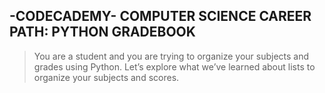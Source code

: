 ## -CODECADEMY- COMPUTER SCIENCE CAREER PATH: PYTHON GRADEBOOK
> You are a student and you are trying to organize your subjects and grades using Python. Let’s explore what we’ve learned about lists to organize your subjects and scores.